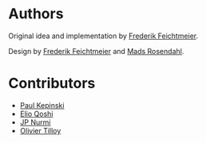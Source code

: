 # Authors

Original idea and implementation by [Frederik Feichtmeier](https://github.com/Feichtmeier).

Design by [Frederik Feichtmeier](https://github.com/Feichtmeier) and [Mads Rosendahl](https://github.com/madsrh).


# Contributors

- [Paul Kepinski](https://github.com/Jupi007)
- [Elio Qoshi](https://github.com/elioqoshi)
- [JP Nurmi](https://github.com/jpnurmi)
- [Olivier Tilloy](https://github.com/oSoMoN)
